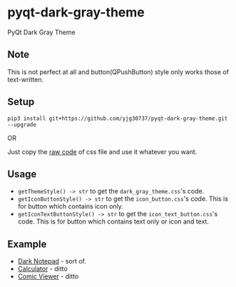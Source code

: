 # pyqt-dark-gray-theme
PyQt Dark Gray Theme

## Note
This is not perfect at all and button(QPushButton) style only works those of text-written.

## Setup
```pip3 install git+https://github.com/yjg30737/pyqt-dark-gray-theme.git --upgrade```

OR

Just copy the <a href="https://raw.githubusercontent.com/yjg30737/pyqt-dark-gray-theme/main/pyqt_dark_gray_theme/dark_gray_theme.css">raw code</a> of css file and use it whatever you want.

## Usage
* ```getThemeStyle() -> str``` to get the ```dark_gray_theme.css```'s code.
* ```getIconButtonStyle() -> str``` to get the ```icon_button.css```'s code. This is for button which contains icon only.
* ```getIconTextButtonStyle() -> str``` to get the ```icon_text_button.css```'s code. This is for button which contains text only or icon and text.

## Example
* <a href="https://github.com/yjg30737/pyqt-dark-notepad.git">Dark Notepad</a> - sort of.
* <a href="https://github.com/yjg30737/pyqt-dark-calculator.git">Calculator</a> - ditto
* <a href="https://github.com/yjg30737/pyqt-comic-viewer.git">Comic Viewer</a> - ditto
